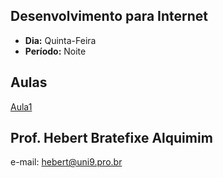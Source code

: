 ## Desenvolvimento para Internet
* **Dia:** Quinta-Feira 
* **Período:** Noite

## Aulas

[Aula1](aula1/index.html)
## Prof. Hebert Bratefixe Alquimim

e-mail: [hebert@uni9.pro.br](mailto:hebert@uni9.pro.br)
